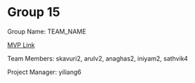 # Group 15
Group Name: TEAM_NAME

[MVP Link](https://docs.google.com/document/d/15QxvFu9ZNjU2Qy21oPmRLz54DSLRw2wW0DrJs9P-uGo/edit?usp=sharing)

Team Members: skavuri2, arulv2, anaghas2, iniyam2, sathvik4

Project Manager: yiliang6
